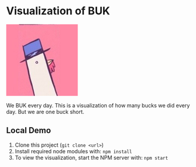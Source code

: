 # Visualization of BUK

![](public/buk.jpg)

We BUK every day.
This is a visualization of how many bucks we did every day.
But we are one buck short.

## Local Demo

1. Clone this project (```git clone <url>```)
2. Install required node modules with: ```npm install```
3. To view the visualization, start the NPM server with: ```npm start```